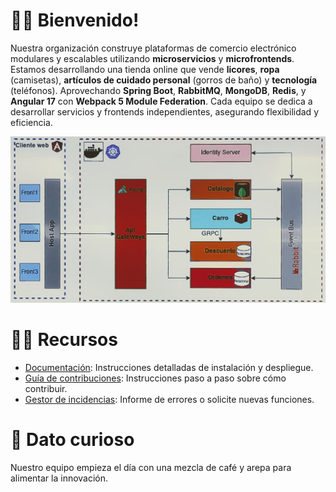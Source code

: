 # 🙋‍♀️ **Bienvenido!**  
Nuestra organización construye plataformas de comercio electrónico modulares y escalables utilizando **microservicios** y **microfrontends**. Estamos desarrollando una tienda online que vende **licores**, **ropa** (camisetas), **artículos de cuidado personal** (gorros de baño) y **tecnología** (teléfonos). Aprovechando **Spring Boot**, **RabbitMQ**, **MongoDB**, **Redis**, y **Angular 17** con **Webpack 5 Module Federation**. Cada equipo se dedica a desarrollar servicios y frontends independientes, asegurando flexibilidad y eficiencia.

<p align="center">
  <img src="https://raw.githubusercontent.com/software2uis/.github/main/profile/arquitectura.jpeg" alt="Imagen de la arquitectura"  width="800">
</p>

# 👩‍💻 **Recursos**  
- [Documentación](#): Instrucciones detalladas de instalación y despliegue.
- [Guía de contribuciones](#): Instrucciones paso a paso sobre cómo contribuir.
- [Gestor de incidencias](#): Informe de errores o solicite nuevas funciones.

# 🍿 **Dato curioso**  
Nuestro equipo empieza el día con una mezcla de café y arepa para alimentar la innovación.
